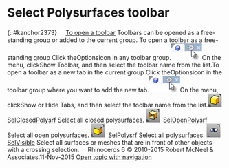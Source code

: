 ---
---


# Select Polysurfaces toolbar
{: #kanchor2373}
 [![images/transparent.gif](images/transparent.gif)To open a toolbar](javascript:void(0);) Toolbars can be opened as a free-standing group or added to the current group.
To open a toolbar as a free-standing group
Click theOptionsicon in any toolbar group.![images/toolbar-howtoopen.png](images/toolbar-howtoopen.png)On the menu, clickShow Toolbar, and then select the toolbar name from the list.To open a toolbar as a new tab in the current group
Click theOptionsicon in the toolbar group where you want to add the new tab.![images/toolbar-howtoopen.png](images/toolbar-howtoopen.png)On the menu, clickShow or Hide Tabs, and then select the toolbar name from the list.![images/selclosedpolysrf.png](images/selclosedpolysrf.png) [SelClosedPolysrf](selection-commands.html#selclosedpolysrf) 
Select all closed polysurfaces.
![images/selopenpolysrf.png](images/selopenpolysrf.png) [SelOpenPolysrf](selection-commands.html#selopenpolysrf) 
Select all open polysurfaces.
![images/selpolysrf.png](images/selpolysrf.png) [SelPolysrf](selection-commands.html#selpolysrf) 
Select all polysurfaces.
![images/selvisible.png](images/selvisible.png) [SelVisible](selection-commands.html#selvisible) 
Select all surfaces or meshes that are in front of other objects with a crossing selection.
&#160;
&#160;
Rhinoceros 6 © 2010-2015 Robert McNeel &amp; Associates.11-Nov-2015
 [Open topic with navigation](select-polysurfaces-toolbar.html) 

